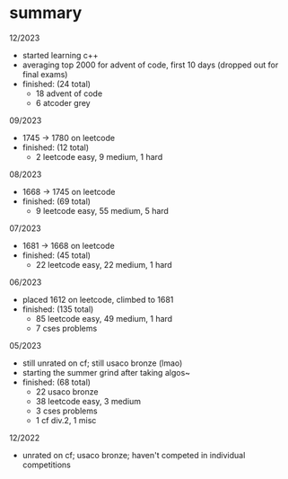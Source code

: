 # summary
12/2023
- started learning c++
- averaging top 2000 for advent of code, first 10 days (dropped out for final exams)
- finished: (24 total)
    - 18 advent of code
    - 6 atcoder grey

09/2023
- 1745 -> 1780 on leetcode
- finished: (12 total)
    - 2 leetcode easy, 9 medium, 1 hard

08/2023
- 1668 -> 1745 on leetcode
- finished: (69 total)
    - 9 leetcode easy, 55 medium, 5 hard

07/2023
- 1681 -> 1668 on leetcode
- finished: (45 total)
    - 22 leetcode easy, 22 medium, 1 hard

06/2023
- placed 1612 on leetcode, climbed to 1681
- finished: (135 total)
    - 85 leetcode easy, 49 medium, 1 hard
    - 7 cses problems

05/2023
- still unrated on cf; still usaco bronze (lmao)
- starting the summer grind after taking algos~
- finished: (68 total)
    - 22 usaco bronze
    - 38 leetcode easy, 3 medium
    - 3 cses problems
    - 1 cf div.2, 1 misc

12/2022
- unrated on cf; usaco bronze; haven't competed in individual competitions